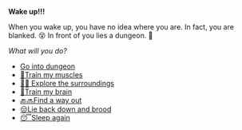 **Wake up!!!**

When you wake up, you have no idea where you are. In fact, you are blanked. 😵
In front of you lies a dungeon. 🏯

*What will you do?*

- [Go into dungeon](../1/1.md)
- [💪Train my muscles](0-1A.md)
- [🙆‍♂️ Explore the surroundings](../7/0.md)
- [📖Train my brain](0-1B.md)
- [🔙🔜Find a way out](../3/1.md)
- [😒Lie back down and brood](1-1D.md)
- [😴Sleep again](../../../README.md)
